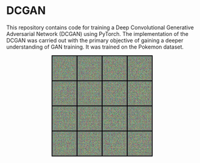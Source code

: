 # DCGAN
This repository contains code for training a Deep Convolutional Generative Adversarial Network (DCGAN) using PyTorch. 
The implementation of the DCGAN was carried out with the primary objective of gaining a deeper understanding of GAN training. 
It was trained on the Pokemon dataset.

<p align="center">
  <img src="pokemon_animation.gif" alt="animated" />
</p>
